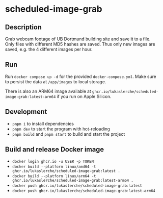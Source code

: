 # scheduled-image-grab

## Description
Grab webcam footage of UB Dortmund building site and save it to a file. Only files with different MD5 hashes are saved. Thus only new images are saved, e.g. the 4 different images per hour.

## Run
Run `docker compose up -d` for the provided `docker-compose.yml`. Make sure to persist the data at `/app/images` to local storage.

There is also an ARM64 image available at `ghcr.io/lukaslerche/scheduled-image-grab:latest-arm64` if you run on Apple Silicon.

## Development
- `pnpm i` to install dependencies
- `pnpm dev` to start the program with hot-reloading
- `pnpm build` and `pnpm start` to build and start the project

## Build and release Docker image
- `docker login ghcr.io -u USER -p TOKEN`
- `docker build --platform linux/amd64 -t ghcr.io/lukaslerche/scheduled-image-grab:latest .`
- `docker build --platform linux/arm64 -t ghcr.io/lukaslerche/scheduled-image-grab:latest-arm64 .`
- `docker push ghcr.io/lukaslerche/scheduled-image-grab:latest`
- `docker push ghcr.io/lukaslerche/scheduled-image-grab:latest-arm64`

